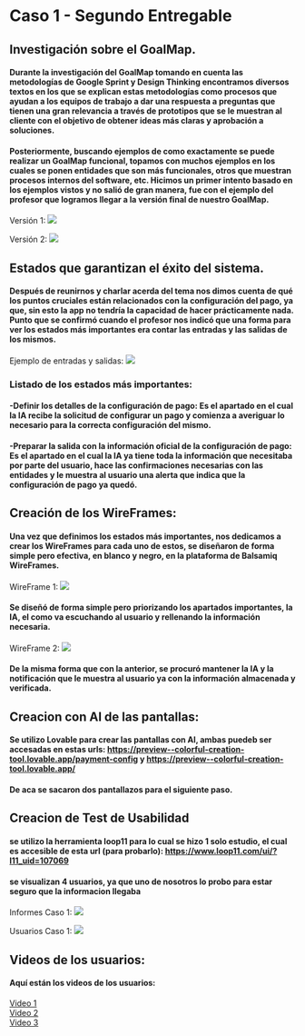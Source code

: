 # Caso 1 - Segundo Entregable

## Investigación sobre el GoalMap.

#### Durante la investigación del GoalMap tomando en cuenta las metodologías de Google Sprint y Design Thinking encontramos diversos textos en los que se explican estas metodologías como procesos que ayudan a los equipos de trabajo a dar una respuesta a preguntas que tienen una gran relevancia a través de prototipos que se le muestran al cliente con el objetivo de obtener ideas más claras y aprobación a soluciones.

#### Posteriormente, buscando ejemplos de como exactamente se puede realizar un GoalMap funcional, topamos con muchos ejemplos en los cuales se ponen entidades que son más funcionales, otros que muestran procesos internos del software, etc. Hicimos un primer intento basado en los ejemplos vistos y no salió de gran manera, fue con el ejemplo del profesor que logramos llegar a la versión final de nuestro GoalMap.

Versión 1:
![](./Recursos/5075591973464813123.jpg)

Versión 2:
![](./Recursos/GoalMapV2.jpg)


## Estados que garantizan el éxito del sistema.
#### Después de reunirnos y charlar acerda del tema nos dimos cuenta de qué los puntos cruciales están relacionados con la configuración del pago, ya que, sin esto la app no tendría la capacidad de hacer prácticamente nada. Punto que se confirmó cuando el profesor nos indicó que una forma para ver los estados más importantes era contar las entradas y las salidas de los mismos.

Ejemplo de entradas y salidas:
![](./Recursos/GoalMapV2ES.jpg)

### Listado de los estados más importantes:
#### -Definir los detalles de la configuración de pago: Es el apartado en el cual la IA recibe la solicitud de configurar un pago y comienza a averiguar lo necesario para la correcta configuración del mismo.

#### -Preparar la salida con la información oficial de la configuración de pago: Es el apartado en el cual la IA ya tiene toda la información que necesitaba por parte del usuario, hace las confirmaciones necesarias con las entidades y le muestra al usuario una alerta que indica que la configuración de pago ya quedó.

## Creación de los WireFrames:
#### Una vez que definimos los estados más importantes, nos dedicamos a crear los WireFrames para cada uno de estos, se diseñaron de forma simple pero efectiva, en blanco y negro, en la plataforma de Balsamiq WireFrames.

WireFrame 1:
![](./Recursos/Configuracion.png)

#### Se diseñó de forma simple pero priorizando los apartados importantes, la IA, el como va escuchando al usuario y rellenando la información necesaria.

WireFrame 2:
![](./Recursos/Notificacion.png)

#### De la misma forma que con la anterior, se procuró mantener la IA y la notificación que le muestra al usuario ya con la información almacenada y verificada.

## Creacion con AI de las pantallas:
#### Se utilizo Lovable para crear las pantallas con AI, ambas puedeb ser accesadas en estas urls: https://preview--colorful-creation-tool.lovable.app/payment-config y https://preview--colorful-creation-tool.lovable.app/ 
#### De aca se sacaron dos pantallazos para el siguiente paso.

## Creacion de Test de Usabilidad
#### se utilizo la herramienta loop11 para lo cual se hizo 1 solo estudio, el cual es accesible de esta url (para probarlo): https://www.loop11.com/ui/?l11_uid=107069 
#### se visualizan 4 usuarios, ya que uno de nosotros lo probo para estar seguro que la informacion llegaba 

Informes Caso 1:
![](./Recursos/datosCaso1.png)

Usuarios Caso 1:
![](./Recursos/datosCaso1-usuarios.png)

## Videos de los usuarios:
#### Aquí están los videos de los usuarios:
[Video 1](./Recursos/video1.mp4)  
[Video 2](./Recursos/video2.mp4)  
[Video 3](./Recursos/video3.mp4)  



